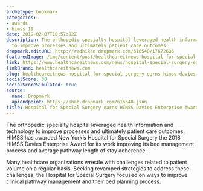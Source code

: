 ```yaml
---
archetype: bookmark
categories:
- awards
- himss 19
date: 2019-02-07T10:57:02Z
description: The orthopedic specialty hospital leveraged health information and technology
  to improve processes and ultimately patient care outcomes.
dropmark.editURL: http://radhikan.dropmark.com/616548/17672686
featuredImage: /img/content/post/healthcareitnews-hospital-for-special-surgery-earns-himss-davies-enterprise-award.jpg
link: https://www.healthcareitnews.com/news/hospital-special-surgery-earns-himss-davies-enterprise-award
linkBrand: healthcareitnews.com
slug: healthcareitnews-hospital-for-special-surgery-earns-himss-davies-enterprise-award
socialScore: 30
socialScoreSimulated: true
source:
  name: Dropmark
  apiendpoint: https://shah.dropmark.com/616548.json
title: Hospital for Special Surgery earns HIMSS Davies Enterprise Award
---
```

The orthopedic specialty hospital leveraged health information and technology to improve processes and ultimately patient care outcomes. HIMSS has awarded New York’s Hospital for Special Surgery the 2018 HIMSS Davies Enterprise Award for its work improving its bed management process and average pathway length of stay adherence.

Many healthcare organizations wrestle with challenges related to patient volume on a regular basis. Seeking revamped strategies to address these challenges, the Hospital for Special Surgery focused on ways to improve clinical pathway management and their bed planning process.

